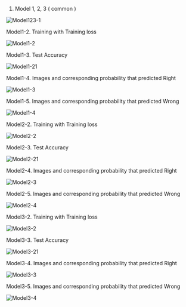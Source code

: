 1. Model 1, 2, 3 ( common )

![Model123-1](https://user-images.githubusercontent.com/66268382/83448230-94f9d880-a48c-11ea-9726-cd44d6a797bd.JPG)


Model1-2. Training with Training loss

![Model1-2](https://user-images.githubusercontent.com/66268382/83448253-9f1bd700-a48c-11ea-8e7d-53e54953a847.JPG)


Model1-3. Test Accuracy

![Model1-21](https://user-images.githubusercontent.com/66268382/83448257-a04d0400-a48c-11ea-8ad4-027c2e71cd98.JPG)


Model1-4. Images and corresponding probability that predicted Right

![Model1-3](https://user-images.githubusercontent.com/66268382/83448292-aba02f80-a48c-11ea-968b-a93e930c1c42.JPG)


Model1-5. Images and corresponding probability that predicted Wrong

![Model1-4](https://user-images.githubusercontent.com/66268382/83448295-ac38c600-a48c-11ea-91dd-d3b7420e4677.JPG)



Model2-2. Training with Training loss

![Model2-2](https://user-images.githubusercontent.com/66268382/83448360-cc688500-a48c-11ea-838d-8a662d132e86.JPG)


Model2-3. Test Accuracy

![Model2-21](https://user-images.githubusercontent.com/66268382/83448350-ca9ec180-a48c-11ea-9a6d-b0ca37db5a9d.JPG)


Model2-4. Images and corresponding probability that predicted Right

![Model2-3](https://user-images.githubusercontent.com/66268382/83448361-cc688500-a48c-11ea-86f7-fefc0b17585d.JPG)


Model2-5. Images and corresponding probability that predicted Wrong

![Model2-4](https://user-images.githubusercontent.com/66268382/83448346-ca062b00-a48c-11ea-9ec9-1be780884fe1.JPG)



Model3-2. Training with Training loss

![Model3-2](https://user-images.githubusercontent.com/66268382/83448352-cb375800-a48c-11ea-86db-a8a7a1fb2bc2.JPG)


Model3-3. Test Accuracy

![Model3-21](https://user-images.githubusercontent.com/66268382/83448359-cbcfee80-a48c-11ea-9558-3091872900c2.JPG)


Model3-4. Images and corresponding probability that predicted Right

![Model3-3](https://user-images.githubusercontent.com/66268382/83448355-cb375800-a48c-11ea-9fc5-38aea1c2c26e.JPG)


Model3-5. Images and corresponding probability that predicted Wrong

![Model3-4](https://user-images.githubusercontent.com/66268382/83448356-cbcfee80-a48c-11ea-8d4b-ac58e221c050.JPG)
